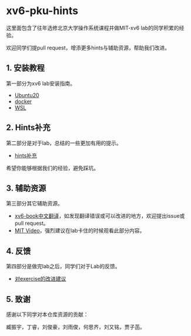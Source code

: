 # xv6-pku-hints

这里面包含了往年选修北京大学操作系统课程并做MIT-xv6 lab的同学积累的经验。

欢迎同学们提pull request，增添更多hints与辅助资源，帮助我们改进。

## 1. 安装教程

第一部分为xv6 lab安装指南。

- [Ubuntu20](1.安装教程/Ubuntu20.md)
- [docker](1.安装教程/docker.md)
- [WSL](1.安装教程/wsl.md)

## 2. Hints补充

第二部分是对于lab，总结的一些更加有用的提示。

- [hints补充](2.Hints补充/README.md)

希望你能够根据我们的经验，避免踩坑。

## 3. 辅助资源

第三部分其它辅助资源。

- [xv6-book中文翻译](https://github.com/FrankZn/xv6-riscv-book-Chinese)，如发现翻译错误或可以改进的地方，欢迎提出issue或pull request。
- [MIT Video](3.辅助资源/MIT-Video.md)，强烈建议在lab卡住的时候观看此部分内容。

## 4. 反馈

第四部分是做完lab之后，同学们对于Lab的反馈。

- [对exercise的改进建议](4.反馈/对exercise的改进建议.md)

## 5. 致谢

感谢以下同学对本仓库资源的贡献：

臧振宇，丁睿，刘俊豪，刘雨俊，何思齐，刘又铭，贾子菡。